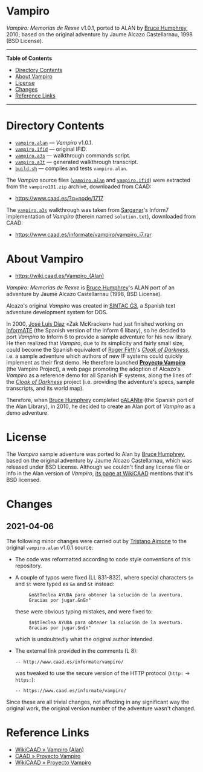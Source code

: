 # Vampiro

_Vampiro: Memorias de Rexxe_ v1.0.1, ported to ALAN by [Bruce Humphrey], 2010; based on the original adventure by Jaume Alcazo Castellarnau, 1998 (BSD License).

-----

**Table of Contents**

<!-- MarkdownTOC autolink="true" bracket="round" autoanchor="false" lowercase="only_ascii" uri_encoding="true" levels="1,2,3" -->

- [Directory Contents](#directory-contents)
- [About Vampiro](#about-vampiro)
- [License](#license)
- [Changes](#changes)
- [Reference Links](#reference-links)

<!-- /MarkdownTOC -->

-----

# Directory Contents

- [`vampiro.alan`][vampiro.alan] — _Vampiro_ v1.0.1.
- [`vampiro.ifid`][vampiro.ifid] — original IFID.
- [`vampiro.a3s`][vampiro.a3s] — walkthrough commands script.
- [`vampiro.a3t`][vampiro.a3t] — generated walkthrough transcript.
- [`build.sh`][build.sh] — compiles and tests `vampiro.alan`.

The _Vampiro_ source files ([`vampiro.alan`][vampiro.alan] and [`vampiro.ifid`][vampiro.ifid]) were extracted from the `vampiro101.zip` archive, downloaded from CAAD:

- https://www.caad.es/?q=node/1717

The [`vampiro.a3s`][vampiro.a3s] walkthrough was taken from [Sarganar]'s Inform7 implementation of _Vampiro_ (therein named `solution.txt`), downloaded from CAAD:

- https://www.caad.es/informate/vampiro/vampiro_i7.rar


# About Vampiro

- <https://wiki.caad.es/Vampiro_(Alan)>

_Vampiro: Memorias de Rexxe_ is [Bruce Humphrey]'s ALAN port of an adventure by Jaume Alcazo Castellarnau (1998, BSD License).

Alcazo's original _Vampiro_ was created in [SINTAC G3], a Spanish text adventure development system for DOS.

In 2000, [José Luis Díaz] «Zak McKracken» had just finished working on [InformATE]  (the Spanish version of the Inform 6 libary), so he decided to port _Vampiro_ to Inform 6 to provide a sample adventure for his new library.
He then realized that _Vampiro_, due to its simplicity and fairly small size, could become the Spanish equivalent of [Roger Firth]'s _[Cloak of Darkness]_, i.e. a sample adventure which authors of new IF systems could quickly implement as their first demo.
He therefore launched **[Proyecto Vampiro]** (the Vampire Project), a web page promoting the adoption of Alcazo's _Vampiro_ as a reference demo for all Spanish IF systems, along the lines of the _[Cloak of Darkness]_ project (i.e. providing the adventure's specs, sample transcripts, and its world map).

Therefore, when [Bruce Humphrey] completed [pALANte]  (the Spanish port of the Alan Library), in 2010, he decided to create an Alan port of _Vampiro_ as a demo adventure.

# License

The _Vampiro_ sample adventure was ported to Alan by [Bruce Humphrey], based on the original adventure by Jaume Alcazo Castellarnau, which was released under BSD License.
Although we couldn't find any license file or info in the Alan version of _Vampiro_, [its page at WikiCAAD] mentions that it's BSD licensed.

# Changes

<!-- MarkdownTOC:excluded -->
## 2021-04-06

The following minor changes were carried out by [Tristano Ajmone] to the original `vampiro.alan` v1.0.1 source:

- The code was reformatted according to code style conventions of this repository.
- A couple of typos were fixed (LL 831-832), where special characters `$n` and `$t` were typed as `&n` and `&t` instead:

    ```alan
         &n&tTeclea AYUDA para obtener la solución de la aventura.
         Gracias por jugar.&n&n"
    ```

    these were obvious typing mistakes, and were fixed to:

    ```alan
         $n$tTeclea AYUDA para obtener la solución de la aventura.
         Gracias por jugar.$n$n"
    ```

    which is undoubtedly what the original author intended.

- The external link provided in the comments (L 8):

    ```alan
    -- http://www.caad.es/informate/vampiro/
    ```

    was tweaked to use the secure version of the HTTP protocol (`http:` &rarr; `https:`):

    ```alan
    -- https://www.caad.es/informate/vampiro/
    ```

Since these are all trivial changes, not affecting in any significant way the original work, the original version number of the adventure wasn't changed.


# Reference Links

- [WikiCAAD » Vampiro (Alan)]
- [CAAD » Proyecto Vampiro]
- [WikiCAAD » Proyecto Vampiro]

<!-----------------------------------------------------------------------------
                               REFERENCE LINKS
------------------------------------------------------------------------------>

[InformATE]: https://wiki.caad.es/InformATE "WikiCAAD page on InformATE"
[SINTAC G3]: https://wiki.caad.es/Sintac "WikiCAAD page on SINTAC (Sistema INTegrado para el desarrollo de Aventuras Conversacionales)"
[Cloak of Darkness]: http://www.firthworks.com/roger/cloak/index.html "Visit the 'Cloak of Darkness' project"
[pALANte]: https://www.caad.es/?q=node/1718 "CAAD page on pALANte"

<!-- Vampiro -->

[Proyecto Vampiro]: https://www.caad.es/informate/vampiro/ "Página principal del Proyecto Vampiro."
[CAAD » Proyecto Vampiro]: https://www.caad.es/informate/vampiro/ "Página principal del Proyecto Vampiro."
[WikiCAAD » Proyecto Vampiro]: https://wiki.caad.es/Proyecto_Vampiro
[WikiCAAD » Vampiro (Alan)]: https://wiki.caad.es/Vampiro_(Alan)

[its page at WikiCAAD]: https://wiki.caad.es/Vampiro_(Alan) "WikiCAAD » Vampiro (Alan)"

<!-- project files and folders -->

[vampiro.a3t]: ./vampiro.a3t "View transcript file"
[vampiro.a3s]: ./vampiro.a3s "View walkthrough script"
[vampiro.alan]: ./vampiro.alan "View source file"
[vampiro.ifid]: ./vampiro.ifid "View IFID file"
[build.sh]: ./build.sh "View source file"

<!-- people -->

[Bruce Humphrey]: https://alanif.blogspot.com/ "Visit Bruce Humphrey's blog on ALAN Spanish"
[José Luis Díaz]: https://wiki.caad.es/Zak_McKracken "View José Luis Díaz «Zak McKracken»'s page on WikiCAAD"
[Roger Firth]: http://www.firthworks.com/roger/index.html "Visit Roger Firth's personal homepage"
[Sarganar]: https://wiki.caad.es/Sarganar "View Sarganar's page on WikiCAAD"
[Tristano Ajmone]: https://github.com/tajmone "View Tristano Ajmone's GitHub profile"

<!-- EOF -->
